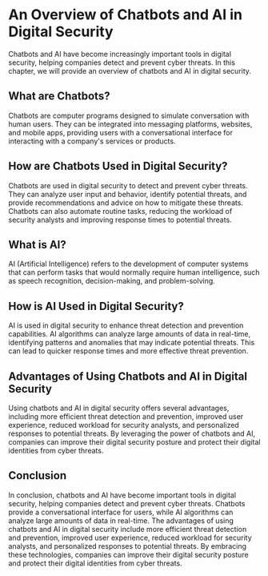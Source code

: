 An Overview of Chatbots and AI in Digital Security
==================================================================================================

Chatbots and AI have become increasingly important tools in digital security, helping companies detect and prevent cyber threats. In this chapter, we will provide an overview of chatbots and AI in digital security.

What are Chatbots?
------------------

Chatbots are computer programs designed to simulate conversation with human users. They can be integrated into messaging platforms, websites, and mobile apps, providing users with a conversational interface for interacting with a company's services or products.

How are Chatbots Used in Digital Security?
------------------------------------------

Chatbots are used in digital security to detect and prevent cyber threats. They can analyze user input and behavior, identify potential threats, and provide recommendations and advice on how to mitigate these threats. Chatbots can also automate routine tasks, reducing the workload of security analysts and improving response times to potential threats.

What is AI?
-----------

AI (Artificial Intelligence) refers to the development of computer systems that can perform tasks that would normally require human intelligence, such as speech recognition, decision-making, and problem-solving.

How is AI Used in Digital Security?
-----------------------------------

AI is used in digital security to enhance threat detection and prevention capabilities. AI algorithms can analyze large amounts of data in real-time, identifying patterns and anomalies that may indicate potential threats. This can lead to quicker response times and more effective threat prevention.

Advantages of Using Chatbots and AI in Digital Security
-------------------------------------------------------

Using chatbots and AI in digital security offers several advantages, including more efficient threat detection and prevention, improved user experience, reduced workload for security analysts, and personalized responses to potential threats. By leveraging the power of chatbots and AI, companies can improve their digital security posture and protect their digital identities from cyber threats.

Conclusion
----------

In conclusion, chatbots and AI have become important tools in digital security, helping companies detect and prevent cyber threats. Chatbots provide a conversational interface for users, while AI algorithms can analyze large amounts of data in real-time. The advantages of using chatbots and AI in digital security include more efficient threat detection and prevention, improved user experience, reduced workload for security analysts, and personalized responses to potential threats. By embracing these technologies, companies can improve their digital security posture and protect their digital identities from cyber threats.
